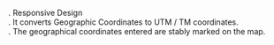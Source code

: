 . Responsive Design <br>
. It converts Geographic Coordinates to UTM / TM coordinates. <br>
. The geographical coordinates entered are stably marked on the map.
